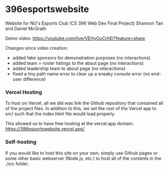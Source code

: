 # 396esportswebsite
Website for NU's Esports Club (CS 396 Web Dev Final Project)
Shannon Tan and Daniel McGrath

Demo video: https://youtube.com/live/VEHyOuCrhEI?feature=share

Changes since video creation:
  - added fake sponsors for demonstration purposes (no interactions)
  - added team + roster listings to the about page (no interactions)
  - added leadership team to about page (no interactions)
  - fixed a tiny path name error to clear up a sneaky console error (no end-user difference)

### Vercel Hosting
To host on Vercel, all we did was link the Github repository that contained all of the project files. In addition to this, we set the root of the Vercel app to src/ such that the index.html file would load properly.

This allowed us to have free hosting at the vercel.app domain:
https://396esportswebsite.vercel.app/

### Self-hosting

If you would like to host this site on your own, simply use Github pages or some other basic webserver (Node.js, etc.) to host all of the contents in the ./src folder.
